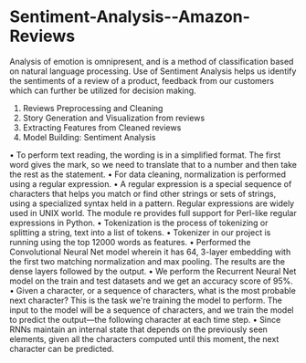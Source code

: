 # Sentiment-Analysis--Amazon-Reviews

Analysis of emotion is omnipresent, and is a method of classification based on natural language processing. Use of Sentiment Analysis helps us identify the sentiments of a review of a product, feedback from our customers which can further be utilized for decision making. 

1. Reviews Preprocessing and Cleaning
2. Story Generation and Visualization from reviews
3. Extracting Features from Cleaned reviews
4. Model Building: Sentiment Analysis

• To perform text reading, the wording is in a simplified format. The first word gives the mark, so we need to translate that to a number and then take the rest as the statement.
• For data cleaning, normalization is performed using a regular expression.
• A regular expression is a special sequence of characters that helps you match or find other strings or sets of strings, using a specialized syntax held in a pattern. Regular expressions are widely used in UNIX world. The module re provides full support for Perl-like regular expressions in Python.
• Tokenization is the process of tokenizing or splitting a string, text into a list of tokens. 
• Tokenizer in our project is running using the top 12000 words as features.
• Performed the Convolutional Neural Net model wherein it has 64, 3-layer embedding with the first two matching normalization and max pooling. The results are the dense layers followed by the output. 
• We perform the Recurrent Neural Net model on the train and test datasets and we get an accuracy score of 95%. 
• Given a character, or a sequence of characters, what is the most probable next character? This is the task we're training the model to perform. The input to the model will be a sequence of characters, and we train the model to predict the output—the following character at each time step.
• Since RNNs maintain an internal state that depends on the previously seen elements, given all the characters computed until this moment, the next character can be predicted.
